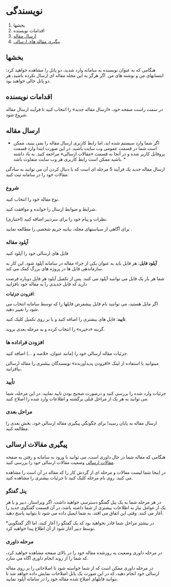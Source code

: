 # نویسندگی

1. بخشها
2. اقدامات نویسنده
3. [ارسال مقاله](authoring.md#make-submission)
4. [پیگیری مقاله های ارسالی](authoring.md#track-submission)

## <a name="orientation"> </a> بخشها

هنگامی که به عنوان نویسنده به سامانه وارد شدید، دو پانل را مشاهده خواهید کرد: انتسابهای من و نوشته های من. اگر هرگز به این مجله مقاله ای ارسال نکرده باشید، هر دو پانل خالی خواهند بود.

## <a name="author-actions"> </a> اقدامات نویسنده
در سمت راست صفحه خود، «ارسال مقاله جدید» را انتخاب کنید تا فرآیند ارسال مقاله شروع شود.


## <a name="make-submission"> </a> ارسال مقاله

* اگر شما وارد سیستم شده اید، اما رابط کاربری ارسال مقاله را نمی بینید، ممکن است شما در قسمت عمومی وب سایت باشید. در این صورت ابتدا وارد قسمت پروفایل کاربر شده و در آنجا به قسمت «مقالات ارسالی» مراجعه کنید. به یاد داشته باشید ممکن است رابط کاربری هر وب سایت متفاوت باشد. *

ارسال مقاله جدید یک فرآیند 5 مرحله ای است که با دنبال کردن آن می توانید به سادگی مقالات خود را در سامانه ثبت کنید.

### <a name="start"> </a> شروع

نوع مقاله خود را  انتخاب کنید.

شرایط و ضوابط ارسال را خوانده و موافقت کنید.

نظرات و پیام خود را برای سردبیر اضافه کنید (اختیاری).

برای آگاهی از سیاستهای مجله، بیانیه حریم شخصی را مطالعه نمایید .

### <a name="upload-submission"> </a> آپلود مقاله

فایل های ارسالی خود را آپلود کنید

**آپلود فایل**: هر فایل باید به عنوان یکی از جزاء مقاله در سامانه آپلود شود. این کار به سازماندهی فایل ها در پروژه های بزرگ کمک می کند.

شما هر بار یک فایل می تواننید آپلود می کنید. پس از تکمیل آپلود هر فایل دوباره فرصت دارید که فایل جدیدی را به مقاله خود بافزایید

**افزودن جزئیات**:

اگر مایل هستید، می تواننید  نام فایل پیشفرض فایلها را که توسط سامانه انتخاب می شود را تغییر دهید.

**تایید**: فایل های بیشتری را اضافه کنیذ و یا بر روی تکمیل کلیک کنید.

گزینه «دخیره» را انتخاب کرده و به مرحله بعدی بروید.

### <a name="enter-metadata"> </a> افزودن فراداده ها

جزئیات مقاله ارسالی خود را (مانند عنوان، خلاصه و ...) اضافه کنید.

میتوانید با استفاده از لینک «افزودن پدیدآورنده»  نویسندگان بیشتری را مقاله ارسالی بیافزایید.


### <a name="confirmation"> </a> تأیید

جزئیات وارد شده را بررسی کنید و درصورت صحیح بودن تایید نمایید. در این مرحله، شما می توانید به هر یک از مراحل قبلی برگشته و اطلاعات وارد شده را اصلاح کنید.

### <a name="next-steps"> </a> مراحل بعدی

ارسال مقاله به پایان رسید!  برای چگونگی پیگیری مقاله ارسالی خود، بخش بعدی را مطالعه کنید.

## <a name="track-submission"> </a> پیگیری مقالات ارسالی

هنگامی که مقاله شما در حال داوری است، می توانید با ورود به سامانه و رفتن به صفحه [مقالات ارسالی](submissions.md) وضعیت مقالات ارسالی خود را بررسی کنید.

در اینجا شما لیست مقالات و مرحله ای  از گردش کار را که مقاله در آن است را مشاهده می کنید. روی نام مرحله کلیک کنید تا جزئیات بیشتری را مشاهده کنید.

### <a name="track-submission-discussions"> </a> پنل گفتگو

در هر مرحله شما به یک پنل گفتگو دسترسی خواهید داشت. اگر ویراستار، دبیر و یا هر یک از عوامل نیاز به اطلاعات بیشتری از شما داشته باشد، در آن قسمت گقتگوی جدید را آغاز می کنند. وقتی این اتفاق می افتد، به شما ایمیل داده می شود تا بتوانید پاسخ دهید.

*در بیشتر مراحل شما قادر نخواهید بود که یک گفتگو را آغاز کنید، اما اگر گفتگویی توسط دبیر آغاز شود از آن اطلاع پیدا خواهید کرد.

### <a name="track-submission-review"> </a> مرحله داوری

در مرحله داوری وضعیت به روزشده مقاله خود را در بالای صفحه  مشاهده خواهید کرد، که  شما را از روند انجام داوری آگاه می سازد.

در مرحله داوری ممکن است  که از شما خواسته شود تا اصلاحاتی را بر روی مقاله ارسالی خود انجام دهید، که در این صورت یک پانل اصلاحات نمایش داده خواهد شد تا بتوانید فایلهای اصلاح شده مقاله خود را در سامانه آپلود نمایید.